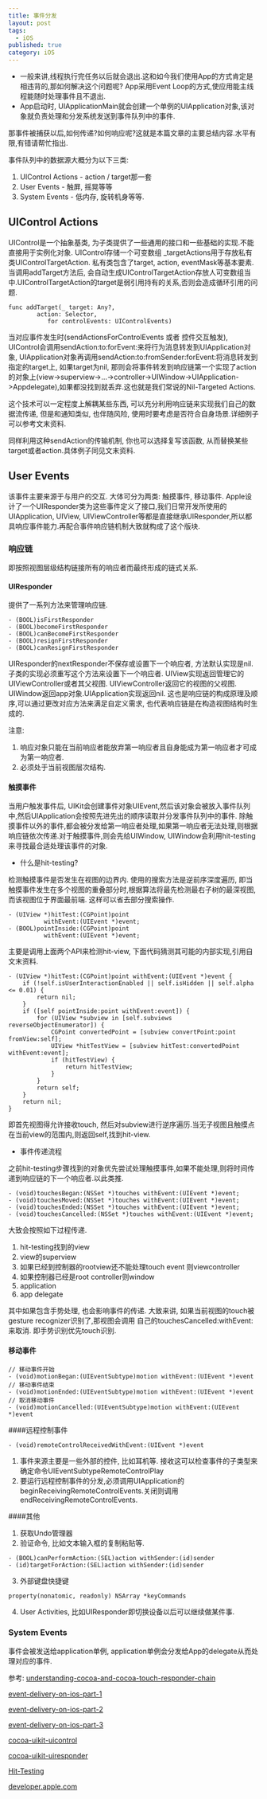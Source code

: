 ```yaml
---
title: 事件分发
layout: post
tags:
  - iOS
published: true
category: iOS
---
```

* 一般来讲,线程执行完任务以后就会退出.这和如今我们使用App的方式肯定是相违背的,那如何解决这个问题呢? App采用Event Loop的方式,使应用能主线程能随时处理事件且不退出.
* App启动时, UIApplicationMain就会创建一个单例的UIApplication对象,该对象就负责处理和分发系统发送到事件队列中的事件.

那事件被捕获以后,如何传递?如何响应呢?这就是本篇文章的主要总结内容.水平有限,有错请帮忙指出.

事件队列中的数据源大概分为以下三类:
1. UIControl Actions - action / target那一套
2. User Events - 触屏, 摇晃等等
3. System Events - 低内存, 旋转机身等等.

## UIControl Actions

UIControl是一个抽象基类, 为子类提供了一些通用的接口和一些基础的实现.不能直接用于实例化对象.
UIControl存储一个可变数组 _targetActions用于存放私有类UIControlTargetAction. 私有类包含了target, action, eventMask等基本要素. 当调用addTarget方法后, 会自动生成UIControlTargetAction存放人可变数组当中.UIControlTargetAction的target是弱引用持有的关系,否则会造成循环引用的问题.
```
func addTarget(_ target: Any?, 
        action: Selector, 
           for controlEvents: UIControlEvents)
```
当对应事件发生时(sendActionsForControlEvents 或者 控件交互触发), UIControl会调用sendAction:to:forEvent:来将行为消息转发到UIApplication对象, UIApplication对象再调用sendAction:to:fromSender:forEvent:将消息转发到指定的target上, 如果target为nil, 那则会将事件转发到响应链第一个实现了action的对象上(view->superview->...->controller->UIWindow->UIApplication->Appdelegate),如果都没找到就丢弃.这也就是我们常说的Nil-Targeted Actions.

这个技术可以一定程度上解耦某些东西, 可以充分利用响应链来实现我们自己的数据流传递, 但是和通知类似, 也伴随风险, 使用时要考虑是否符合自身场景.详细例子可以参考文末资料.

同样利用这种sendAction的传输机制, 你也可以选择复写该函数, 从而替换某些target或者action.具体例子同见文末资料.

## User Events

该事件主要来源于与用户的交互. 大体可分为两类: 触摸事件, 移动事件. 
Apple设计了一个UIResponder类为这些事件定义了接口,我们日常开发所使用的UIApplication, UIView, UIViewController等都是直接继承UIResponder,所以都具响应事件能力.再配合事件响应链机制大致就构成了这个版块.


### 响应链

即按照视图层级结构链接所有的响应者而最终形成的链式关系.

#### UIResponder
提供了一系列方法来管理响应链. 
```
- (BOOL)isFirstResponder
- (BOOL)becomeFirstResponder
- (BOOL)canBecomeFirstResponder
- (BOOL)resignFirstResponder
- (BOOL)canResignFirstResponder
```
UIResponder的nextResponder不保存或设置下一个响应者, 方法默认实现是nil. 子类的实现必须重写这个方法来设置下一个响应者. UIView实现返回管理它的UIViewController或者其父视图. UIViewController返回它的视图的父视图. UIWindow返回app对象.UIApplication实现返回nil.
这也是响应链的构成原理及顺序,可以通过更改对应方法来满足自定义需求, 也代表响应链是在构造视图结构时生成的.

注意:
1. 响应对象只能在当前响应者能放弃第一响应者且自身能成为第一响应者才可成为第一响应者.
2. 必须处于当前视图层次结构.

#### 触摸事件

当用户触发事件后, UIKit会创建事件对象UIEvent,然后该对象会被放入事件队列中,然后UIApplication会按照先进先出的顺序读取并分发事件队列中的事件.
除触摸事件以外的事件,都会被分发给第一响应者处理,如果第一响应者无法处理,则根据响应链依次传递.对于触摸事件,则会先给UIWindow, UIWindow会利用hit-testing来寻找最合适处理该事件的对象.

* 什么是hit-testing?

检测触摸事件是否发生在视图的边界内.
使用的搜索方法是逆前序深度遍历, 即当触摸事件发生在多个视图的重叠部分时,根据算法将最先检测最右子树的最深视图,而该视图位于界面最前端. 这样可以省去部分搜索操作.

```
- (UIView *)hitTest:(CGPoint)point 
          withEvent:(UIEvent *)event;
- (BOOL)pointInside:(CGPoint)point 
          withEvent:(UIEvent *)event;
```
主要是调用上面两个API来检测hit-view, 下面代码猜测其可能的内部实现,引用自文末资料.
```
- (UIView *)hitTest:(CGPoint)point withEvent:(UIEvent *)event {
    if (!self.isUserInteractionEnabled || self.isHidden || self.alpha <= 0.01) {
        return nil;
    }
    if ([self pointInside:point withEvent:event]) {
        for (UIView *subview in [self.subviews reverseObjectEnumerator]) {
            CGPoint convertedPoint = [subview convertPoint:point fromView:self];
            UIView *hitTestView = [subview hitTest:convertedPoint withEvent:event];
            if (hitTestView) {
                return hitTestView;
            }
        }
        return self;
    }
    return nil;
}
```
即首先视图得允许接收touch, 然后对subview进行逆序遍历.当无子视图且触摸点在当前view的范围内,则返回self,找到hit-view.

* 事件传递流程

之前hit-testing步骤找到的对象优先尝试处理触摸事件,如果不能处理,则将时间传递到响应链的下一个响应者.以此类推.

```
- (void)touchesBegan:(NSSet *)touches withEvent:(UIEvent *)event;
- (void)touchesMoved:(NSSet *)touches withEvent:(UIEvent *)event;
- (void)touchesEnded:(NSSet *)touches withEvent:(UIEvent *)event;
- (void)touchesCancelled:(NSSet *)touches withEvent:(UIEvent *)event;
```
大致会按照如下过程传递.
1. hit-testing找到的view
2. view的superview
3. 如果已经到控制器的rootview还不能处理touch event 则viewcontroller
4. 如果控制器已经是root controller则window
5. application
6. app delegate

其中如果包含手势处理, 也会影响事件的传递.
大致来讲, 如果当前视图的touch被gesture recognizer识别了,那视图会调用
自己的touchesCancelled:withEvent:来取消. 即手势识别优先touch识别.

#### 移动事件

```
// 移动事件开始
- (void)motionBegan:(UIEventSubtype)motion withEvent:(UIEvent *)event
// 移动事件结束
- (void)motionEnded:(UIEventSubtype)motion withEvent:(UIEvent *)event
// 取消移动事件
- (void)motionCancelled:(UIEventSubtype)motion withEvent:(UIEvent *)event
```


####远程控制事件

```
- (void)remoteControlReceivedWithEvent:(UIEvent *)event
```
1. 事件来源主要是一些外部的控件, 比如耳机等. 接收这可以检查事件的子类型来确定命令UIEventSubtypeRemoteControlPlay
2. 要运行远程控制事件的分发,必须调用UIApplication的beginReceivingRemoteControlEvents.关闭则调用endReceivingRemoteControlEvents.


####其他

1. 获取Undo管理器 
2. 验证命令, 比如文本输入框的复制粘贴等.
```
- (BOOL)canPerformAction:(SEL)action withSender:(id)sender
- (id)targetForAction:(SEL)action withSender:(id)sender
```
3. 外部键盘快捷键
```
property(nonatomic, readonly) NSArray *keyCommands
```
4. User Activities, 比如UIResponder即切换设备以后可以继续做某件事.

###  System Events

事件会被发送给application单例, application单例会分发给App的delegate从而处理对应的事件.

参考:
[understanding-cocoa-and-cocoa-touch-responder-chain](https://medium.com/ios-os-x-development/understanding-cocoa-and-cocoa-touch-responder-chain-12fe558ebe97)

[event-delivery-on-ios-part-1](https://medium.com/bpxl-craft/event-delivery-on-ios-part-1-8e68b3a3f423)

[event-delivery-on-ios-part-2](https://medium.com/bpxl-craft/event-delivery-on-ios-part-2-13f6246a88b5)

[event-delivery-on-ios-part-3](https://medium.com/bpxl-craft/event-delivery-on-ios-part-3-14463fba84b4)

[cocoa-uikit-uicontrol](http://southpeak.github.io/2015/12/13/cocoa-uikit-uicontrol/)

[cocoa-uikit-uiresponder](http://southpeak.github.io/2015/03/07/cocoa-uikit-uiresponder/)

[Hit-Testing](https://zhongwuzw.github.io/2016/09/12/iOS%E4%BA%8B%E4%BB%B6%E5%A4%84%E7%90%86%E4%B9%8BHit-Testing/)

[developer.apple.com](https://developer.apple.com/documentation/uikit/uicontrol)
